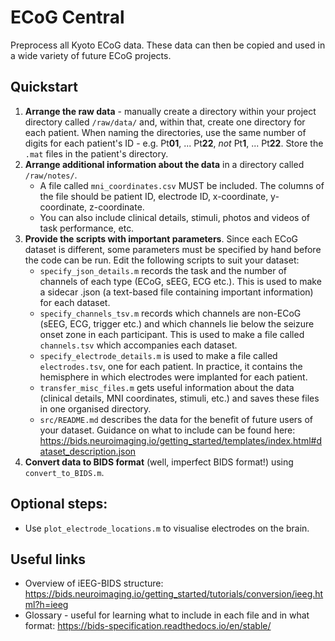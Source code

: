 # ECoG Central

Preprocess all Kyoto ECoG data. These data can then be copied and used in a wide variety of future ECoG projects. 

## Quickstart

1. **Arrange the raw data** - manually create a directory within your project directory called `/raw/data/` and, within that, create one directory for each patient. When naming the directories, use the same number of digits for each patient's ID - e.g. Pt**01**, ... Pt**22**, *not* Pt**1**, ... Pt**22**. Store the `.mat` files in the patient's directory. 
2. **Arrange additional information about the data** in a directory called `/raw/notes/`.
	- A file called `mni_coordinates.csv` MUST be included. The columns of the file should be patient ID, electrode ID, x-coordinate, y-coordinate, z-coordinate. 
	- You can also include clinical details, stimuli, photos and videos of task performance, etc.
3. **Provide the scripts with important parameters**. Since each ECoG dataset is different, some parameters must be specified by hand before the code can be run. Edit the following scripts to suit your dataset:
	- `specify_json_details.m` records the task and the number of channels of each type (ECoG, sEEG, ECG etc.). This is used to make a sidecar .json (a text-based file containing important information) for each dataset.
	- `specify_channels_tsv.m` records which channels are non-ECoG (sEEG, ECG, trigger etc.) and which channels lie below the seizure onset zone in each participant. This is used to make a file called `channels.tsv` which accompanies each dataset. 
	- `specify_electrode_details.m` is used to make a file called `electrodes.tsv`, one for each patient. In practice, it contains the hemisphere in which electrodes were implanted for each patient.
	- `transfer_misc_files.m` gets useful information about the data (clinical details, MNI coordinates, stimuli, etc.) and saves these files in one organised directory. 
	- `src/README.md` describes the data for the benefit of future users of your dataset. Guidance on what to include can be found here: https://bids.neuroimaging.io/getting_started/templates/index.html#dataset_description.json
4. **Convert data to BIDS format** (well, imperfect BIDS format!) using `convert_to_BIDS.m`.

## Optional steps:
- Use `plot_electrode_locations.m` to visualise electrodes on the brain. 

## Useful links
- Overview of iEEG-BIDS structure: https://bids.neuroimaging.io/getting_started/tutorials/conversion/ieeg.html?h=ieeg
- Glossary - useful for learning what to include in each file and in what format: https://bids-specification.readthedocs.io/en/stable/

